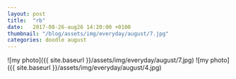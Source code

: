 ```yaml
---
layout: post
title:  "rb"
date:   2017-08-26-aug26 14:20:00 +0100
thumbnail: "/blog/assets/img/everyday/august/7.jpg"
categories: doodle august
---
```


![my photo]({{ site.baseurl }}/assets/img/everyday/august/7.jpg)
![my photo]({{ site.baseurl }}/assets/img/everyday/august/4.jpg)